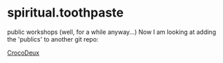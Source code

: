 # spiritual.toothpaste
public workshops (well, for a while anyway...) Now I am looking at adding the 'publics' to another git repo:

[CrocoDeux](https://github.com/coentjo/CrocoDeux.2024) 


